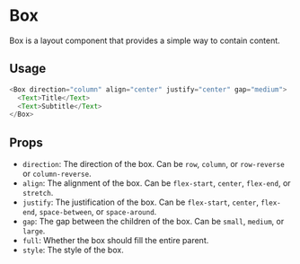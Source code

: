 # Box

Box is a layout component that provides a simple way to contain content.

## Usage

```typescript
<Box direction="column" align="center" justify="center" gap="medium">
  <Text>Title</Text>
  <Text>Subtitle</Text>
</Box>
```

## Props

- `direction`: The direction of the box. Can be `row`, `column`, or `row-reverse` or `column-reverse`.
- `align`: The alignment of the box. Can be `flex-start`, `center`, `flex-end`, or `stretch`.
- `justify`: The justification of the box. Can be `flex-start`, `center`, `flex-end`, `space-between`, or `space-around`.
- `gap`: The gap between the children of the box. Can be `small`, `medium`, or `large`.
- `full`: Whether the box should fill the entire parent.
- `style`: The style of the box.

